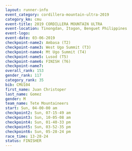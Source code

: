 ```yaml
---
layout: runner-info 
event_category: cordillera-mountain-ultra-2019 
category_km: cmu 
event-title: 2019 CORDILLERA MOUNTAIN ULTRA 
event-location: Tinongdan, Itogon, Benguet Philippines 
event-logo: 
event-date: 03-06-2019 
checkpoint-name2: Ambasa (T2) 
checkpoint-name3: West Ugo Summit (T3) 
checkpoint-name4: Mt Ugo Summit (T4) 
checkpoint-name5: Lusod (T5) 
checkpoint-name6: FINISH (T6) 
checkpoint-name7: 
overall_rank: 153
gender_rank: 117
category_rank: 35
bib: CMU104
first_name: Juan Christoper
last_name: Gomez
gender: M
team_name: Tete Mountaineers
start: Sun, 04-00-00 am
checkpoint2: Sun, 07-15-49 am
checkpoint3: Sun, 10-05-08 am
checkpoint4: Sun, 01-40-33 pm
checkpoint5: Sun, 03-52-35 pm
checkpoint6: Sun, 05-28-24 pm
race_time: 13-28-24
status: FINISHER
---
```

